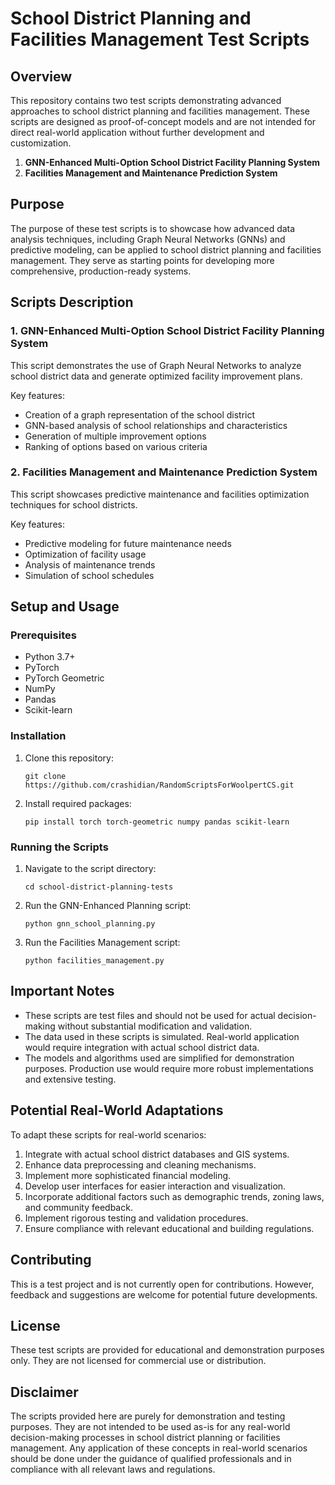 # School District Planning and Facilities Management Test Scripts

## Overview

This repository contains two test scripts demonstrating advanced approaches to school district planning and facilities management. These scripts are designed as proof-of-concept models and are not intended for direct real-world application without further development and customization.

1. **GNN-Enhanced Multi-Option School District Facility Planning System**
2. **Facilities Management and Maintenance Prediction System**

## Purpose

The purpose of these test scripts is to showcase how advanced data analysis techniques, including Graph Neural Networks (GNNs) and predictive modeling, can be applied to school district planning and facilities management. They serve as starting points for developing more comprehensive, production-ready systems.

## Scripts Description

### 1. GNN-Enhanced Multi-Option School District Facility Planning System

This script demonstrates the use of Graph Neural Networks to analyze school district data and generate optimized facility improvement plans.

Key features:
- Creation of a graph representation of the school district
- GNN-based analysis of school relationships and characteristics
- Generation of multiple improvement options
- Ranking of options based on various criteria

### 2. Facilities Management and Maintenance Prediction System

This script showcases predictive maintenance and facilities optimization techniques for school districts.

Key features:
- Predictive modeling for future maintenance needs
- Optimization of facility usage
- Analysis of maintenance trends
- Simulation of school schedules

## Setup and Usage

### Prerequisites

- Python 3.7+
- PyTorch
- PyTorch Geometric
- NumPy
- Pandas
- Scikit-learn

### Installation

1. Clone this repository:
   ```
   git clone https://github.com/crashidian/RandomScriptsForWoolpertCS.git
   ```

2. Install required packages:
   ```
   pip install torch torch-geometric numpy pandas scikit-learn
   ```

### Running the Scripts

1. Navigate to the script directory:
   ```
   cd school-district-planning-tests
   ```

2. Run the GNN-Enhanced Planning script:
   ```
   python gnn_school_planning.py
   ```

3. Run the Facilities Management script:
   ```
   python facilities_management.py
   ```

## Important Notes

- These scripts are test files and should not be used for actual decision-making without substantial modification and validation.
- The data used in these scripts is simulated. Real-world application would require integration with actual school district data.
- The models and algorithms used are simplified for demonstration purposes. Production use would require more robust implementations and extensive testing.

## Potential Real-World Adaptations

To adapt these scripts for real-world scenarios:

1. Integrate with actual school district databases and GIS systems.
2. Enhance data preprocessing and cleaning mechanisms.
3. Implement more sophisticated financial modeling.
4. Develop user interfaces for easier interaction and visualization.
5. Incorporate additional factors such as demographic trends, zoning laws, and community feedback.
6. Implement rigorous testing and validation procedures.
7. Ensure compliance with relevant educational and building regulations.

## Contributing

This is a test project and is not currently open for contributions. However, feedback and suggestions are welcome for potential future developments.

## License

These test scripts are provided for educational and demonstration purposes only. They are not licensed for commercial use or distribution.

## Disclaimer

The scripts provided here are purely for demonstration and testing purposes. They are not intended to be used as-is for any real-world decision-making processes in school district planning or facilities management. Any application of these concepts in real-world scenarios should be done under the guidance of qualified professionals and in compliance with all relevant laws and regulations.
